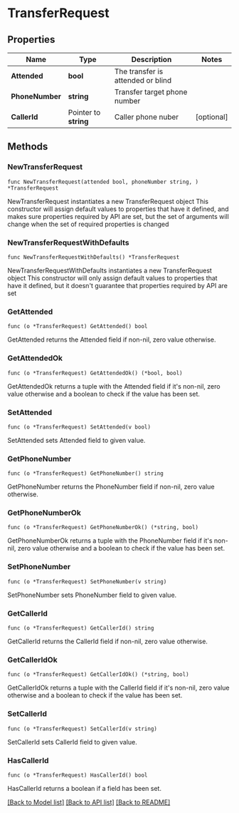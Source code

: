 # TransferRequest

## Properties

Name | Type | Description | Notes
------------ | ------------- | ------------- | -------------
**Attended** | **bool** | The transfer is attended or blind | 
**PhoneNumber** | **string** | Transfer target phone number | 
**CallerId** | Pointer to **string** | Caller phone nuber | [optional] 

## Methods

### NewTransferRequest

`func NewTransferRequest(attended bool, phoneNumber string, ) *TransferRequest`

NewTransferRequest instantiates a new TransferRequest object
This constructor will assign default values to properties that have it defined,
and makes sure properties required by API are set, but the set of arguments
will change when the set of required properties is changed

### NewTransferRequestWithDefaults

`func NewTransferRequestWithDefaults() *TransferRequest`

NewTransferRequestWithDefaults instantiates a new TransferRequest object
This constructor will only assign default values to properties that have it defined,
but it doesn't guarantee that properties required by API are set

### GetAttended

`func (o *TransferRequest) GetAttended() bool`

GetAttended returns the Attended field if non-nil, zero value otherwise.

### GetAttendedOk

`func (o *TransferRequest) GetAttendedOk() (*bool, bool)`

GetAttendedOk returns a tuple with the Attended field if it's non-nil, zero value otherwise
and a boolean to check if the value has been set.

### SetAttended

`func (o *TransferRequest) SetAttended(v bool)`

SetAttended sets Attended field to given value.


### GetPhoneNumber

`func (o *TransferRequest) GetPhoneNumber() string`

GetPhoneNumber returns the PhoneNumber field if non-nil, zero value otherwise.

### GetPhoneNumberOk

`func (o *TransferRequest) GetPhoneNumberOk() (*string, bool)`

GetPhoneNumberOk returns a tuple with the PhoneNumber field if it's non-nil, zero value otherwise
and a boolean to check if the value has been set.

### SetPhoneNumber

`func (o *TransferRequest) SetPhoneNumber(v string)`

SetPhoneNumber sets PhoneNumber field to given value.


### GetCallerId

`func (o *TransferRequest) GetCallerId() string`

GetCallerId returns the CallerId field if non-nil, zero value otherwise.

### GetCallerIdOk

`func (o *TransferRequest) GetCallerIdOk() (*string, bool)`

GetCallerIdOk returns a tuple with the CallerId field if it's non-nil, zero value otherwise
and a boolean to check if the value has been set.

### SetCallerId

`func (o *TransferRequest) SetCallerId(v string)`

SetCallerId sets CallerId field to given value.

### HasCallerId

`func (o *TransferRequest) HasCallerId() bool`

HasCallerId returns a boolean if a field has been set.


[[Back to Model list]](../README.md#documentation-for-models) [[Back to API list]](../README.md#documentation-for-api-endpoints) [[Back to README]](../README.md)


